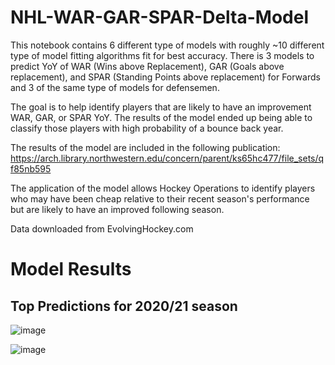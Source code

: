 # NHL-WAR-GAR-SPAR-Delta-Model

This notebook contains 6 different type of models with roughly ~10 different type of model fitting algorithms fit for best accuracy. 
There is 3 models to predict YoY of WAR (Wins above Replacement), GAR (Goals above replacement), and SPAR (Standing Points above replacement) for Forwards and 3 of the same type of models for defensemen. 


The goal is to help identify players that are likely to have an improvement WAR, GAR, or SPAR YoY. The results of the model ended up being able to classify those players with high probability of a bounce back year. 

The results of the model are included in the following publication: https://arch.library.northwestern.edu/concern/parent/ks65hc477/file_sets/qf85nb595

The application of the model allows Hockey Operations to identify players who may have been cheap relative to their recent season's performance but are likely to have an improved following season. 

Data downloaded from EvolvingHockey.com

# Model Results

## Top Predictions for 2020/21 season

![image](https://user-images.githubusercontent.com/20390351/144779159-9dade4b3-3698-4ea5-9a1a-fd6ecc61a4bf.png)


![image](https://user-images.githubusercontent.com/20390351/144779182-c2b9bc30-25a3-4b15-978f-531e0c3ecb18.png)



